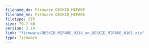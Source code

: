 ```yaml
---
filename_de: Firmware DESKID_MIFARE
filename_en: Firmware DESKID_MIFARE
filetype: ZIP
size: 79.7 kB
version: 2.14
link: "firmware/DESKID_MIFARE_0214_on_DESKID_MIFARE_0101.zip"
type: firmware
---
```

